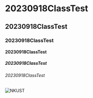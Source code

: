 # 20230918ClassTest
## 20230918ClassTest
### 20230918ClassTest
#### 20230918ClassTest
##### 20230918ClassTest
###### 20230918ClassTest

![NKUST](nkust.jpg "NKUST")
